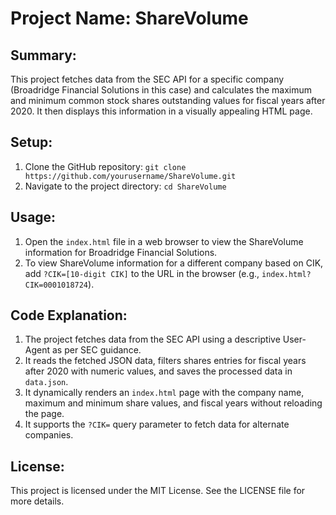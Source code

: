 # Project Name: ShareVolume

## Summary:
This project fetches data from the SEC API for a specific company (Broadridge Financial Solutions in this case) and calculates the maximum and minimum common stock shares outstanding values for fiscal years after 2020. It then displays this information in a visually appealing HTML page.

## Setup:
1. Clone the GitHub repository: `git clone https://github.com/yourusername/ShareVolume.git`
2. Navigate to the project directory: `cd ShareVolume`

## Usage:
1. Open the `index.html` file in a web browser to view the ShareVolume information for Broadridge Financial Solutions.
2. To view ShareVolume information for a different company based on CIK, add `?CIK=[10-digit CIK]` to the URL in the browser (e.g., `index.html?CIK=0001018724`).

## Code Explanation:
1. The project fetches data from the SEC API using a descriptive User-Agent as per SEC guidance.
2. It reads the fetched JSON data, filters shares entries for fiscal years after 2020 with numeric values, and saves the processed data in `data.json`.
3. It dynamically renders an `index.html` page with the company name, maximum and minimum share values, and fiscal years without reloading the page.
4. It supports the `?CIK=` query parameter to fetch data for alternate companies.

## License:
This project is licensed under the MIT License. See the LICENSE file for more details.